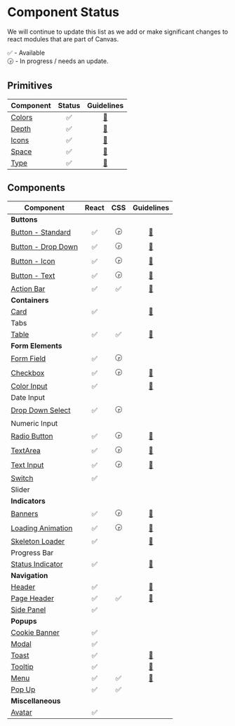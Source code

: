 # Component Status

We will continue to update this list as we add or make significant changes to react modules that are
part of Canvas.

:white_check_mark: - Available  
:clock330: - In progress / needs an update.

## Primitives

| Component              |       Status       |                            Guidelines                             |
| ---------------------- | :----------------: | :---------------------------------------------------------------: |
| [Colors](modules/core) | :white_check_mark: | [:blue_book:](https://design.workday.com/guidelines/visual/color) |
| [Depth](modules/core)  | :white_check_mark: | [:blue_book:](https://design.workday.com/guidelines/visual/depth) |
| [Icons](modules/icon)  | :white_check_mark: | [:blue_book:](https://design.workday.com/guidelines/visual/icons) |
| [Space](modules/core)  | :white_check_mark: | [:blue_book:](https://design.workday.com/guidelines/visual/space) |
| [Type](modules/core)   | :white_check_mark: | [:blue_book:](https://design.workday.com/guidelines/visual/type)  |

## Components

| Component                                      |       React        |        CSS         |                                    Guidelines                                     |
| ---------------------------------------------- | :----------------: | :----------------: | :-------------------------------------------------------------------------------: |
| **Buttons**                                    |
| [Button - Standard](modules/button)            | :white_check_mark: |     :clock330:     |       [:blue_book:](https://design.workday.com/components/buttons/buttons)        |
| [Button - Drop Down](modules/button)           | :white_check_mark: |     :clock330:     |       [:blue_book:](https://design.workday.com/components/buttons/buttons)        |
| [Button - Icon](modules/button)                | :white_check_mark: |     :clock330:     |     [:blue_book:](https://design.workday.com/components/buttons/icon-buttons)     |
| [Button - Text](modules/button)                | :white_check_mark: |     :clock330:     |     [:blue_book:](https://design.workday.com/components/buttons/text-buttons)     |
| [Action Bar](modules/action-bar)               | :white_check_mark: | :white_check_mark: |      [:blue_book:](https://design.workday.com/components/buttons/action-bar)      |  |
| **Containers**                                 |
| [Card](modules/card)                           | :white_check_mark: |                    |       [:blue_book:](https://design.workday.com/components/containers/cards)       |
| Tabs                                           |                    |                    |                                                                                   |
| [Table](modules/table)                         | :white_check_mark: | :white_check_mark: |      [:blue_book:](https://design.workday.com/components/containers/tables)       |
| **Form Elements**                              |
| [Form Field](modules/form-field)               | :white_check_mark: |     :clock330:     |
| [Checkbox](modules/checkbox)                   | :white_check_mark: |     :clock330:     |   [:blue_book:](https://design.workday.com/components/form-elements/checkboxes)   |
| [Color Input]([modules/color-picker)           | :white_check_mark: |                    |  [:blue_book:](https://design.workday.com/components/form-elements/color-input)   |
| Date Input                                     |                    |                    |
| [Drop Down Select](modules/select)             | :white_check_mark: |     :clock330:     |                                                                                   |
| Numeric Input                                  |                    |                    |
| [Radio Button](modules/radio)                  | :white_check_mark: |     :clock330:     | [:blue_book:](https://design.workday.com/components/form-elements/radio-buttons)  |
| [TextArea](modules/text-area)                  | :white_check_mark: |     :clock330:     |   [:blue_book:](https://design.workday.com/components/form-elements/text-area)    |
| [Text Input](modules/text-input)               | :white_check_mark: |     :clock330:     |   [:blue_book:](https://design.workday.com/components/form-elements/text-input)   |
| [Switch](modules/switch)                       | :white_check_mark: |
| Slider                                         |                    |                    |
| **Indicators**                                 |
| [Banners](modules/banner)                      | :white_check_mark: |     :clock330:     |      [:blue_book:](https://design.workday.com/components/indicators/banners)      |
| [Loading Animation](modules/loading-animation) | :white_check_mark: |     :clock330:     | [:blue_book:](https://design.workday.com/components/indicators/loading-animation) |
| [Skeleton Loader](modules/skeleton)            | :white_check_mark: |                    |  [:blue_book:](https://design.workday.com/components/indicators/skeleton-loader)  |
| Progress Bar                                   |                    |                    |
| [Status Indicator](modules/status-indicator)   | :white_check_mark: |                    | [:blue_book:](https://design.workday.com/components/indicators/status-indicators) |
| **Navigation**                                 |
| [Header](modules/header)                       | :white_check_mark: |                    |      [:blue_book:](https://design.workday.com/components/navigation/headers)      |
| [Page Header](modules/page-header)             | :white_check_mark: | :white_check_mark: |    [:blue_book:](https://design.workday.com/components/navigation/page-header)    |
| [Side Panel](modules/side-panel)               | :white_check_mark: |
| **Popups**                                     |
| [Cookie Banner](modules/cookie-banner)         | :white_check_mark: |                    |
| [Modal](modules/modal)                         | :white_check_mark: |                    |
| [Toast](modules/toast)                         | :white_check_mark: |                    |        [:blue_book:](https://design.workday.com/components/popups/toasts)         |  |  |
| [Tooltip](modules/tooltip)                     | :white_check_mark: |                    |       [:blue_book:](https://design.workday.com/components/popups/tooltips)        |
| [Menu](modules/menu)                           | :white_check_mark: | :white_check_mark: |         [:blue_book:](https://design.workday.com/components/popups/menus)         |  |
| [Pop Up](modules/popup)                        | :white_check_mark: | :white_check_mark: |
| **Miscellaneous**                              |
| [Avatar](modules/avatar)                       | :white_check_mark: |                    |                                                                                   |
